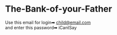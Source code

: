 # The-Bank-of-your-Father

Use this email for login➡ child@email.com </br>
and enter this password➡ iCantSay
